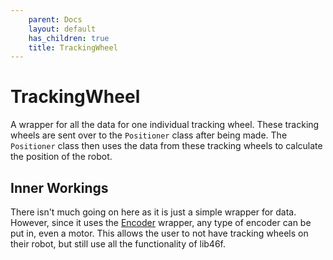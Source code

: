 ```yaml
---
    parent: Docs
    layout: default
    has_children: true
    title: TrackingWheel
---
```

# TrackingWheel
A wrapper for all the data for one individual tracking wheel. These tracking wheels are sent over to the `Positioner` class after being made. The `Positioner` class then uses the data from these tracking wheels to calculate the position of the robot.

## Inner Workings
There isn't much going on here as it is just a simple wrapper for data. However, since it uses the [Encoder](../Encoder/) wrapper, any type of encoder can be put in, even a motor. This allows the user to not have tracking wheels on their robot, but still use all the functionality of lib46f. 

